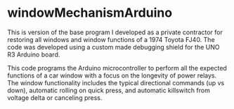 # windowMechanismArduino

This is version of the base program I developed as a private contractor for restoring all windows and window functions of a 1974 Toyota FJ40. The code was developed using a custom made debugging shield for the UNO R3 Arduino board.


This code programs the Arduino microcontroller to perform all the expected functions of a car window with a focus on the longevity of power relays. The window functionality includes the typical directional commands (up vs down), automatic rolling on quick press, and automatic killswitch from voltage delta or canceling press. 

